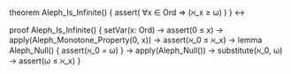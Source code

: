 theorem Aleph_Is_Infinite() {
  assert(
    ∀x ∈ Ord ⇒ (ℵ_x ≥ ω)
  )
} ↔

proof Aleph_Is_Infinite() {
  setVar(x: Ord) →
  assert(0 ≤ x) →
  apply(Aleph_Monotone_Property(0, x)) →
  assert(ℵ_0 ≤ ℵ_x) →
  lemma Aleph_Null() {
    assert(ℵ_0 = ω)
  } →
  apply(Aleph_Null()) →
  substitute(ℵ_0, ω) →
  assert(ω ≤ ℵ_x)
}